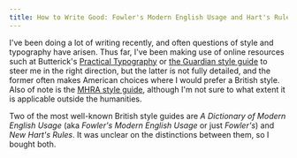 ```yaml
---
title: How to Write Good: Fowler's Modern English Usage and Hart's Rules
---
```


I've been doing a lot of writing recently, and often questions of
style and typography have arisen.  Thus far, I've been making use of
online resources such at Butterick's [Practical Typography] or [the
Guardian style guide] to steer me in the right direction, but the
latter is not fully detailed, and the former often makes American
choices where I would prefer a British style.  Also of note is the
[MHRA style guide], although I'm not sure to what extent it is
applicable outside the humanities.

Two of the most well-known British style guides are _A Dictionary of
Modern English Usage_ (aka _Fowler's Modern English Usage_ or just
_Fowler's_) and _New Hart's Rules_.  It was unclear on the
distinctions between them, so I bought both.

[Practical Typography]: https://practicaltypography.com/
[the Guardian style guide]: https://www.theguardian.com/styleguide
[MHRA style guide]: http://www.mhra.org.uk/style
